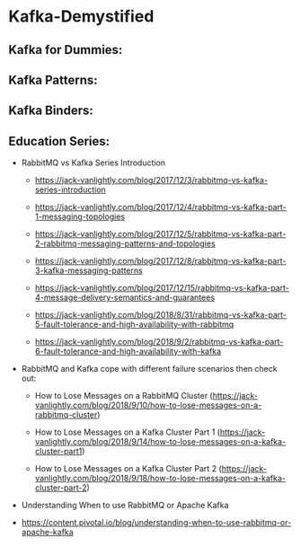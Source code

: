 # Kafka-Demystified

## Kafka for Dummies:


## Kafka Patterns:


## Kafka Binders:


## Education Series:

- RabbitMQ vs Kafka Series Introduction

   - https://jack-vanlightly.com/blog/2017/12/3/rabbitmq-vs-kafka-series-introduction
   
   - https://jack-vanlightly.com/blog/2017/12/4/rabbitmq-vs-kafka-part-1-messaging-topologies
   - https://jack-vanlightly.com/blog/2017/12/5/rabbitmq-vs-kafka-part-2-rabbitmq-messaging-patterns-and-topologies
   - https://jack-vanlightly.com/blog/2017/12/8/rabbitmq-vs-kafka-part-3-kafka-messaging-patterns
   - https://jack-vanlightly.com/blog/2017/12/15/rabbitmq-vs-kafka-part-4-message-delivery-semantics-and-guarantees
   - https://jack-vanlightly.com/blog/2018/8/31/rabbitmq-vs-kafka-part-5-fault-tolerance-and-high-availability-with-rabbitmq
   - https://jack-vanlightly.com/blog/2018/9/2/rabbitmq-vs-kafka-part-6-fault-tolerance-and-high-availability-with-kafka
   
- RabbitMQ and Kafka cope with different failure scenarios then check out:

  - How to Lose Messages on a RabbitMQ Cluster (https://jack-vanlightly.com/blog/2018/9/10/how-to-lose-messages-on-a-rabbitmq-cluster)

  - How to Lose Messages on a Kafka Cluster Part 1 (https://jack-vanlightly.com/blog/2018/9/14/how-to-lose-messages-on-a-kafka-cluster-part1)

  - How to Lose Messages on a Kafka Cluster Part 2 (https://jack-vanlightly.com/blog/2018/9/18/how-to-lose-messages-on-a-kafka-cluster-part-2)


 - Understanding When to use RabbitMQ or Apache Kafka

  - https://content.pivotal.io/blog/understanding-when-to-use-rabbitmq-or-apache-kafka
